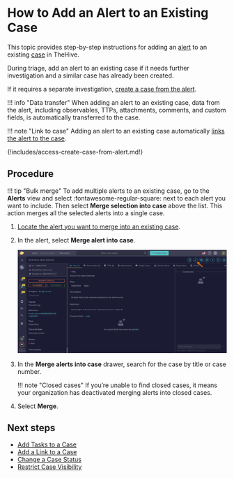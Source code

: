 # How to Add an Alert to an Existing Case

This topic provides step-by-step instructions for adding an [alert](about-alerts.md) to an existing [case](../cases/about-cases.md) in TheHive.

During triage, add an alert to an existing case if it needs further investigation and a similar case has already been created.

If it requires a separate investigation, [create a case from the alert](create-a-case-from-an-alert.md).

!!! info "Data transfer"
    When adding an alert to an existing case, data from the alert, including observables, TTPs, attachments, comments, and custom fields, is automatically transferred to the case.

!!! note "Link to case"
    Adding an alert to an existing case automatically [links the alert to the case](../cases/view-alerts-linked-to-a-case.md).

{!includes/access-create-case-from-alert.md!}

<h2>Procedure</h2>

!!! tip "Bulk merge"
    To add multiple alerts to an existing case, go to the **Alerts** view and select :fontawesome-regular-square: next to each alert you want to include. Then select **Merge selection into case** above the list. This action merges all the selected alerts into a single case.

1. [Locate the alert you want to merge into an existing case](./search-for-alerts/find-an-alert.md).

2. In the alert, select **Merge alert into case**.

    ![Merge alert into case](/thehive/images/user-guides/analyst-corner/alerts/merge-alert-into-case.png)

3. In the **Merge alerts into case** drawer, search for the case by title or case number.

    !!! note "Closed cases"
        If you’re unable to find closed cases, it means your organization has deactivated merging alerts into closed cases.

4. Select **Merge**.

<h2>Next steps</h2>

* [Add Tasks to a Case](../cases/add-tasks-to-a-case.md)
* [Add a Link to a Case](../cases/case-links/add-a-link-to-a-case.md)
* [Change a Case Status](../cases/change-status-case.md)
* [Restrict Case Visibility](../cases/case-visibility/restrict-visibility-case.md)